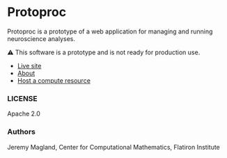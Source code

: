 # Protoproc

Protoproc is a prototype of a web application for managing and running neuroscience analyses.

:warning: This software is a prototype and is not ready for production use.

* [Live site](https://protoproc.vercel.app)
* [About](https://protoproc.vercel.app/about)
* [Host a compute resource](./doc/host_compute_resource.md)

### LICENSE

Apache 2.0

### Authors

Jeremy Magland, Center for Computational Mathematics, Flatiron Institute